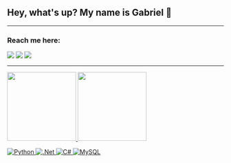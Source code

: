 ## Hey, what's up? My name is Gabriel 👋

<hr>

### Reach me here:
<div>
  <a href="https://www.linkedin.com/in/gabriel-oliveira-833518212/" target="_blank"><img src ="https://img.shields.io/badge/LinkedIn-0077B5?style=for-the-badge&logo=linkedin&logoColor=white" target="_blank"></a>
  <a href="https://mail.google.com/mail/u/0/#search/gabrieloliveira.gos04@gmail.com" target="_blank"><img src ="https://img.shields.io/badge/Gmail-D14836?style=for-the-badge&logo=gmail&logoColor=white" target="_blank"></a>
  <a href="https://steamcommunity.com/id/gaos-oliveira/" target="_blank"><img src="https://img.shields.io/badge/steam-%23000000.svg?style=for-the-badge&logo=steam&logoColor=white" target="_blank"></a>
</div>
<hr>
<div>
  <a href="https://github.com/GaOS-Oliveira">
  <img height="160em" src="https://github-readme-stats.vercel.app/api?username=GaOS-Oliveira&show_icons=true&theme=radical&include_all_commits=true&count_private=true"/>
  <img height="160em" src="https://github-readme-stats.vercel.app/api/top-langs/?username=GaOs-Oliveira&layout=compact&langs_count=16&theme=radical"/>
</div>

![Python](https://img.shields.io/badge/python-14354C?style=for-the-badge&logo=python&logoColor=white)
![.Net](https://img.shields.io/badge/.NET-5C2D91?style=for-the-badge&logo=.net&logoColor=white)
![C#](https://img.shields.io/badge/c%23-%23239120.svg?style=for-the-badge&logo=c-sharp&logoColor=white)
![MySQL](https://img.shields.io/badge/mysql-%2300f.svg?style=for-the-badge&logo=mysql&logoColor=white)
  
<!--
https://github.com/Ileriayo/markdown-badges
-->
